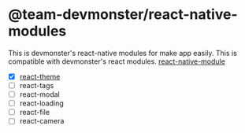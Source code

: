 # @team-devmonster/react-native-modules
This is devmonster's react-native modules for make app easily. This is compatible with devmonster's react modules.
[react-native-module](https://github.com/team-devmonster/react-native-modules)

- [x] [react-theme](https://github.com/team-devmonster/react-modules/tree/master/local_modules/theme)
- [ ] react-tags
- [ ] react-modal
- [ ] react-loading
- [ ] react-file
- [ ] react-camera